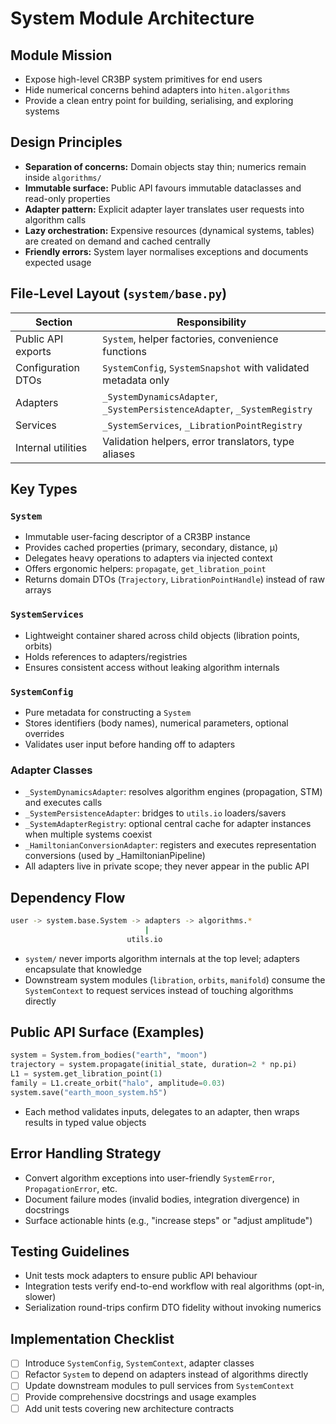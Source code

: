 # System Module Architecture

## Module Mission

- Expose high-level CR3BP system primitives for end users
- Hide numerical concerns behind adapters into `hiten.algorithms`
- Provide a clean entry point for building, serialising, and exploring systems

## Design Principles

- **Separation of concerns:** Domain objects stay thin; numerics remain inside `algorithms/`
- **Immutable surface:** Public API favours immutable dataclasses and read-only properties
- **Adapter pattern:** Explicit adapter layer translates user requests into algorithm calls
- **Lazy orchestration:** Expensive resources (dynamical systems, tables) are created on demand and cached centrally
- **Friendly errors:** System layer normalises exceptions and documents expected usage

## File-Level Layout (`system/base.py`)

|       Section      |                         Responsibility                                   |
|      ---           |      ---                                                                 |
| Public API exports | `System`, helper factories, convenience functions                        |
| Configuration DTOs | `SystemConfig`, `SystemSnapshot` with validated metadata only            |
| Adapters           | `_SystemDynamicsAdapter`, `_SystemPersistenceAdapter`, `_SystemRegistry` |
| Services           | `_SystemServices`, `_LibrationPointRegistry`                             |
| Internal utilities | Validation helpers, error translators, type aliases                      |

## Key Types

### `System`

- Immutable user-facing descriptor of a CR3BP instance
- Provides cached properties (primary, secondary, distance, μ)
- Delegates heavy operations to adapters via injected context
- Offers ergonomic helpers: `propagate`, `get_libration_point`
- Returns domain DTOs (`Trajectory`, `LibrationPointHandle`) instead of raw arrays

### `SystemServices`

- Lightweight container shared across child objects (libration points, orbits)
- Holds references to adapters/registries
- Ensures consistent access without leaking algorithm internals

### `SystemConfig`

- Pure metadata for constructing a `System`
- Stores identifiers (body names), numerical parameters, optional overrides
- Validates user input before handing off to adapters

### Adapter Classes

- `_SystemDynamicsAdapter`: resolves algorithm engines (propagation, STM) and executes calls
- `_SystemPersistenceAdapter`: bridges to `utils.io` loaders/savers
- `_SystemAdapterRegistry`: optional central cache for adapter instances when multiple systems coexist
- `_HamiltonianConversionAdapter`: registers and executes representation conversions (used by _HamiltonianPipeline)
- All adapters live in private scope; they never appear in the public API

## Dependency Flow

```bash
user -> system.base.System -> adapters -> algorithms.*
                              |
                          utils.io
```

- `system/` never imports algorithm internals at the top level; adapters encapsulate that knowledge
- Downstream system modules (`libration`, `orbits`, `manifold`) consume the `SystemContext` to request services instead of touching algorithms directly

## Public API Surface (Examples)

```python
system = System.from_bodies("earth", "moon")
trajectory = system.propagate(initial_state, duration=2 * np.pi)
L1 = system.get_libration_point(1)
family = L1.create_orbit("halo", amplitude=0.03)
system.save("earth_moon_system.h5")
```

- Each method validates inputs, delegates to an adapter, then wraps results in typed value objects

## Error Handling Strategy

- Convert algorithm exceptions into user-friendly `SystemError`, `PropagationError`, etc.
- Document failure modes (invalid bodies, integration divergence) in docstrings
- Surface actionable hints (e.g., "increase steps" or "adjust amplitude")

## Testing Guidelines

- Unit tests mock adapters to ensure public API behaviour
- Integration tests verify end-to-end workflow with real algorithms (opt-in, slower)
- Serialization round-trips confirm DTO fidelity without invoking numerics

## Implementation Checklist

- [ ] Introduce `SystemConfig`, `SystemContext`, adapter classes
- [ ] Refactor `System` to depend on adapters instead of algorithms directly
- [ ] Update downstream modules to pull services from `SystemContext`
- [ ] Provide comprehensive docstrings and usage examples
- [ ] Add unit tests covering new architecture contracts
